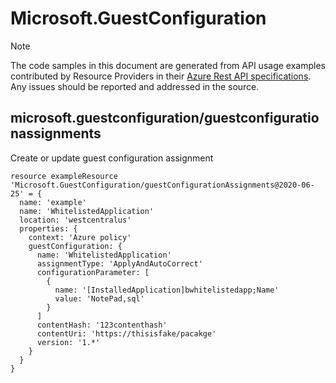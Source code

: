 # Microsoft.GuestConfiguration
  
> [!NOTE]
> The code samples in this document are generated from API usage examples contributed by Resource Providers in their [Azure Rest API specifications](https://github.com/Azure/azure-rest-api-specs). Any issues should be reported and addressed in the source.


## microsoft.guestconfiguration/guestconfigurationassignments

Create or update guest configuration assignment
```bicep
resource exampleResource 'Microsoft.GuestConfiguration/guestConfigurationAssignments@2020-06-25' = {
  name: 'example'
  name: 'WhitelistedApplication'
  location: 'westcentralus'
  properties: {
    context: 'Azure policy'
    guestConfiguration: {
      name: 'WhitelistedApplication'
      assignmentType: 'ApplyAndAutoCorrect'
      configurationParameter: [
        {
          name: '[InstalledApplication]bwhitelistedapp;Name'
          value: 'NotePad,sql'
        }
      ]
      contentHash: '123contenthash'
      contentUri: 'https://thisisfake/pacakge'
      version: '1.*'
    }
  }
}
```
